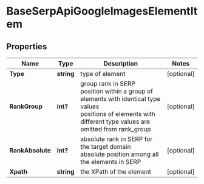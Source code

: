 # BaseSerpApiGoogleImagesElementItem


## Properties

| Name | Type | Description | Notes |
|------------ | ------------- | ------------- | -------------|
**Type** | **string** | type of element |[optional]|
**RankGroup** | **int?** | group rank in SERP<br>position within a group of elements with identical type values<br>positions of elements with different type values are omitted from rank_group |[optional]|
**RankAbsolute** | **int?** | absolute rank in SERP for the target domain<br>absolute position among all the elements in SERP |[optional]|
**Xpath** | **string** | the XPath of the element |[optional]|